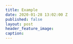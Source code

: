 ```yaml
---
title: Example
date: 2020-01-28 13:02:00 Z
published: false
layout: post
header_feature_image: 
caption: 
---
```


